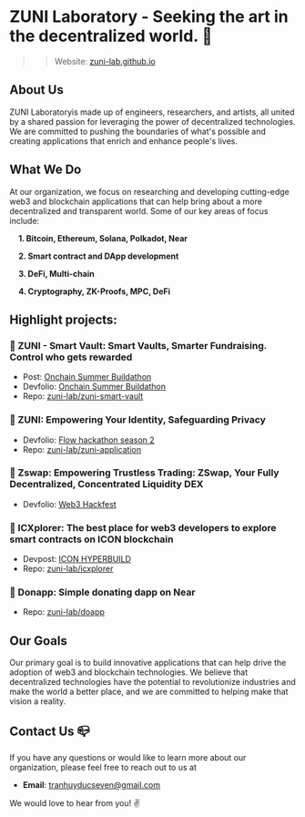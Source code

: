 # ZUNI Laboratory - Seeking the art in the decentralized world. :mag_right:

>> Website: [zuni-lab.github.io](https://zuni-lab.github.io/)


## About Us
ZUNI Laboratoryis made up of engineers, researchers, and artists, all united by a shared passion for leveraging the power of decentralized technologies. We are committed to pushing the boundaries of what's possible and creating applications that enrich and enhance people's lives.

## What We Do
At our organization, we focus on researching and developing cutting-edge web3 and blockchain applications that can help bring about a more decentralized and transparent world. Some of our key areas of focus include:

&nbsp;&nbsp;&nbsp;&nbsp;**1. Bitcoin, Ethereum, Solana, Polkadot, Near**

&nbsp;&nbsp;&nbsp;&nbsp;**2. Smart contract and DApp development**

&nbsp;&nbsp;&nbsp;&nbsp;**3. DeFi, Multi-chain**

&nbsp;&nbsp;&nbsp;&nbsp;**4. Cryptography, ZK-Proofs, MPC, DeFi**

## Highlight projects:
### 🧩 ZUNI - Smart Vault: **Smart Vaults, Smarter Fundraising. Control who gets rewarded**
  - Post: [Onchain Summer Buildathon](https://base.mirror.xyz/p_A3ZxaBUEcpWwTf9_Yg-jnlOro8m8Ypc8LEDnA_ZRk)
  - Devfolio: [Onchain Summer Buildathon](https://devfolio.co/projects/zuni-smart-vault-b039)
  - Repo: [zuni-lab/zuni-smart-vault](https://github.com/zuni-lab/zuni-smart-vault)
### 🌟 ZUNI: **Empowering Your Identity, Safeguarding Privacy**
  - Devfolio: [Flow hackathon season 2](https://devfolio.co/projects/zuni-6403)
  - Repo: [zuni-lab/zuni-application](https://github.com/zuni-lab/zuni-application)
### 🦄 Zswap: **Empowering Trustless Trading: ZSwap, Your Fully Decentralized, Concentrated Liquidity DEX**
  - Devfolio: [Web3 Hackfest](https://devfolio.co/projects/zswap-e44f)
### 🎯 ICXplorer: **The best place for web3 developers to explore smart contracts on ICON blockchain**
  - Devpost: [ICON HYPERBUILD](https://devpost.com/software/icxplorer)
  - Repo: [zuni-lab/icxplorer](https://github.com/zuni-lab/ICXplorer)
### 🎲 Donapp: **Simple donating dapp on Near**
  - Repo: [zuni-lab/doapp](https://github.com/zuni-lab/donapp)

## Our Goals
Our primary goal is to build innovative applications that can help drive the adoption of web3 and blockchain technologies. We believe that decentralized technologies have the potential to revolutionize industries and make the world a better place, and we are committed to helping make that vision a reality.

## Contact Us :mailbox_closed:
If you have any questions or would like to learn more about our organization, please feel free to reach out to us at 

- **Email**: [tranhuyducseven@gmail.com](mailto:tranhuyducseven@gmail.com)

We would love to hear from you! :v:

